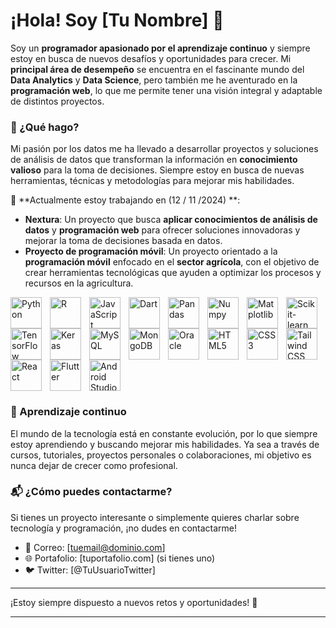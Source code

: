 # ¡Hola! Soy [Tu Nombre] 👋

Soy un **programador apasionado por el aprendizaje continuo** y siempre estoy en busca de nuevos desafíos y oportunidades para crecer. Mi **principal área de desempeño** se encuentra en el fascinante mundo del **Data Analytics** y **Data Science**, pero también me he aventurado en la **programación web**, lo que me permite tener una visión integral y adaptable de distintos proyectos.

### 🚀 ¿Qué hago?
Mi pasión por los datos me ha llevado a desarrollar proyectos y soluciones de análisis de datos que transforman la información en **conocimiento valioso** para la toma de decisiones. Siempre estoy en busca de nuevas herramientas, técnicas y metodologías para mejorar mis habilidades.

🔭 **Actualmente estoy trabajando en (12 / 11 /2024) **:
- **Nextura**: Un proyecto que busca **aplicar conocimientos de análisis de datos** y **programación web** para ofrecer soluciones innovadoras y mejorar la toma de decisiones basada en datos.
- **Proyecto de programación móvil**: Un proyecto orientado a la **programación móvil** enfocado en el **sector agrícola**, con el objetivo de crear herramientas tecnológicas que ayuden a optimizar los procesos y recursos en la agricultura.

<div style="display: flex; flex-wrap: wrap;">
    <img align="left" alt="Python" width="50px" style="padding-right:10px" src="https://cdn.jsdelivr.net/gh/devicons/devicon@latest/icons/python/python-original-wordmark.svg" />
    <img align="left" alt="R" width="50px" style="padding-right:10px" src="https://cdn.jsdelivr.net/gh/devicons/devicon@latest/icons/r/r-original.svg" />
    <img align="left" alt="JavaScript" width="50px" style="padding-right:10px" src="https://cdn.jsdelivr.net/gh/devicons/devicon@latest/icons/javascript/javascript-original.svg" />
    <img align="left" alt="Dart" width="50px" style="padding-right:10px" src="https://cdn.jsdelivr.net/gh/devicons/devicon@latest/icons/dart/dart-original-wordmark.svg" />
    <img align="left" alt="Pandas" width="50px" style="padding-right:10px" src="https://cdn.jsdelivr.net/gh/devicons/devicon@latest/icons/pandas/pandas-original.svg" />
    <img align="left" alt="Numpy" width="50px" style="padding-right:10px" src="https://cdn.jsdelivr.net/gh/devicons/devicon@latest/icons/numpy/numpy-original-wordmark.svg" />
    <img align="left" alt="Matplotlib" width="50px" style="padding-right:10px" src="https://cdn.jsdelivr.net/gh/devicons/devicon@latest/icons/matplotlib/matplotlib-plain-wordmark.svg" />
    <img align="left" alt="Scikit-learn" width="50px" style="padding-right:10px" src="https://cdn.jsdelivr.net/gh/devicons/devicon@latest/icons/scikitlearn/scikitlearn-original.svg" />
    <img align="left" alt="TensorFlow" width="50px" style="padding-right:10px" src="https://cdn.jsdelivr.net/gh/devicons/devicon@latest/icons/tensorflow/tensorflow-original.svg" />
    <img align="left" alt="Keras" width="50px" style="padding-right:10px" src="https://cdn.jsdelivr.net/gh/devicons/devicon@latest/icons/keras/keras-original-wordmark.svg" />
    <img align="left" alt="MySQL" width="50px" style="padding-right:10px" src="https://cdn.jsdelivr.net/gh/devicons/devicon@latest/icons/mysql/mysql-original-wordmark.svg" />
    <img align="left" alt="MongoDB" width="50px" style="padding-right:10px" src="https://cdn.jsdelivr.net/gh/devicons/devicon@latest/icons/mongodb/mongodb-original-wordmark.svg" />
    <img align="left" alt="Oracle" width="50px" style="padding-right:10px" src="https://cdn.jsdelivr.net/gh/devicons/devicon@latest/icons/oracle/oracle-original.svg" />
    <img align="left" alt="HTML5" width="50px" style="padding-right:10px" src="https://cdn.jsdelivr.net/gh/devicons/devicon@latest/icons/html5/html5-original-wordmark.svg" />
    <img align="left" alt="CSS3" width="50px" style="padding-right:10px" src="https://cdn.jsdelivr.net/gh/devicons/devicon@latest/icons/css3/css3-original.svg" />
    <img align="left" alt="Tailwind CSS" width="50px" style="padding-right:10px" src="https://cdn.jsdelivr.net/gh/devicons/devicon@latest/icons/tailwindcss/tailwindcss-original.svg" />
    <img align="left" alt="React" width="50px" style="padding-right:10px" src="https://cdn.jsdelivr.net/gh/devicons/devicon@latest/icons/react/react-original.svg" />
    <img align="left" alt="Flutter" width="50px" style="padding-right:10px" src="https://cdn.jsdelivr.net/gh/devicons/devicon@latest/icons/flutter/flutter-original.svg" />
    <img align="left" alt="Android Studio" width="50px" style="padding-right:10px" src="https://cdn.jsdelivr.net/gh/devicons/devicon@latest/icons/androidstudio/androidstudio-original.svg" />
</div>


### 🌱 Aprendizaje continuo
El mundo de la tecnología está en constante evolución, por lo que siempre estoy aprendiendo y buscando mejorar mis habilidades. Ya sea a través de cursos, tutoriales, proyectos personales o colaboraciones, mi objetivo es nunca dejar de crecer como profesional.



### 📬 ¿Cómo puedes contactarme?
Si tienes un proyecto interesante o simplemente quieres charlar sobre tecnología y programación, ¡no dudes en contactarme!

- 📧 Correo: [tuemail@dominio.com]
- 🌐 Portafolio: [tuportafolio.com] (si tienes uno)
- 🐦 Twitter: [@TuUsuarioTwitter]

---

¡Estoy siempre dispuesto a nuevos retos y oportunidades! 🚀

---
